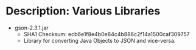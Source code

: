 # Description: Various Libraries

* gson-2.3.1.jar
	- SHA1 Checksum: ecb6e1f8e4b0e84c4b886c2f14a1500caf309757
	- Library for converting Java Objects to JSON and vice-versa.
